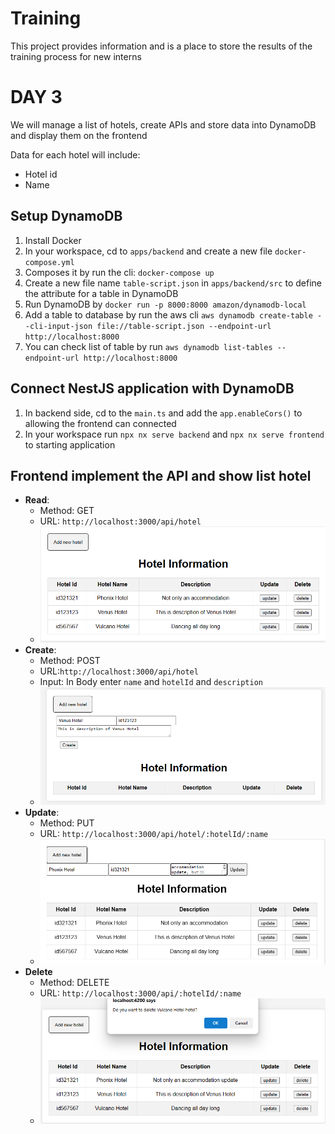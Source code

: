 # Training

This project provides information and is a place to store the results of the training process for new interns

# DAY 3

We will manage a list of hotels, create APIs and store data into DynamoDB and display them on the frontend

Data for each hotel will include:

- Hotel id
- Name

## Setup DynamoDB

1. Install Docker
2. In your workspace, cd to `apps/backend` and create a new file `docker-compose.yml`
3. Composes it by run the cli: `docker-compose up`
4. Create a new file name `table-script.json` in `apps/backend/src` to define the attribute for a table in DynamoDB
5. Run DynamoDB by `docker run -p 8000:8000 amazon/dynamodb-local`
6. Add a table to database by run the aws cli `aws dynamodb create-table --cli-input-json file://table-script.json --endpoint-url http://localhost:8000`
7. You can check list of table by run `aws dynamodb list-tables --endpoint-url http://localhost:8000`

## Connect NestJS application with DynamoDB

1. In backend side, cd to the `main.ts` and add the `app.enableCors()` to allowing the frontend can connected
2. In your workspace run `npx nx serve backend` and `npx nx serve frontend` to starting application

## Frontend implement the API and show list hotel

- **Read**:
  - Method: GET
  - URL: `http://localhost:3000/api/hotel`
  - ![alt text](/apps/docs/image-1.png)
- **Create**:
  - Method: POST
  - URL:`http://localhost:3000/api/hotel`
  - Input: In Body enter `name` and `hotelId` and `description`
  - ![alt text](/apps/docs/image.png)
- **Update**:
  - Method: PUT
  - URL: `http://localhost:3000/api/hotel/:hotelId/:name`
  - ![alt text](/apps/docs/image-2.png)
- **Delete**
  - Method: DELETE
  - URL: `http://localhost:3000/api/:hotelId/:name`
  - ![alt text](/apps/docs/image-3.png)
